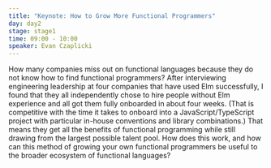 ```yaml
---
title: "Keynote: How to Grow More Functional Programmers"
day: day2
stage: stage1
time: 09:00 - 10:00
speaker: Evan Czaplicki
---
```


How many companies miss out on functional languages because they do not know how to find functional programmers? After interviewing engineering leadership at four companies that have used Elm successfully, I found that they all independently chose to hire people without Elm experience and all got them fully onboarded in about four weeks. (That is competitive with the time it takes to onboard into a JavaScript/TypeScript project with particular in-house conventions and library combinations.) That means they get all the benefits of functional programming while still drawing from the largest possible talent pool. How does this work, and how can this method of growing your own functional programmers be useful to the broader ecosystem of functional languages?